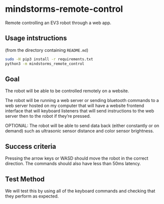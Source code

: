 # mindstorms-remote-control

Remote controlling an EV3 robot through a web app.

## Usage intstructions

(from the directory containing `README.md`)
```sh
sudo -H pip3 install -r requirements.txt
python3 -m mindstorms_remote_control
```

## Goal

The robot will be able to be controlled remotely on a website.
 
The robot will be running a web server or sending bluetooth commands to a web server hosted on my computer that will have a website frontend interface that will keyboard listeners that will send instructions to the web server then to the robot if they’re pressed.

OPTIONAL: The robot will be able to send data back (either constantly or on demand) such as ultrasonic sensor distance and color sensor brightness.

## Success criteria

Pressing the arrow keys or WASD should move the robot in the correct direction. The commands should also have less than 50ms latency.

## Test Method

We will test this by using all of the keyboard commands and checking that they perform as expected.
